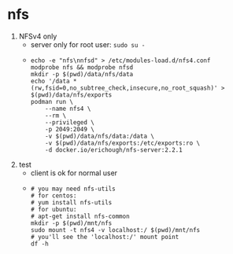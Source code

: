 # nfs

1. NFSv4 only
    * server only for root user: `sudo su -`
    * ```shell
      echo -e "nfs\nnfsd" > /etc/modules-load.d/nfs4.conf
      modprobe nfs && modprobe nfsd
      mkdir -p $(pwd)/data/nfs/data
      echo '/data *(rw,fsid=0,no_subtree_check,insecure,no_root_squash)' > $(pwd)/data/nfs/exports
      podman run \
          --name nfs4 \
          --rm \
          --privileged \
          -p 2049:2049 \
          -v $(pwd)/data/nfs/data:/data \
          -v $(pwd)/data/nfs/exports:/etc/exports:ro \
          -d docker.io/erichough/nfs-server:2.2.1
      ```
2. test
    * client is ok for normal user
    * ```shell
      # you may need nfs-utils
      # for centos:
      # yum install nfs-utils
      # for ubuntu:
      # apt-get install nfs-common
      mkdir -p $(pwd)/mnt/nfs
      sudo mount -t nfs4 -v localhost:/ $(pwd)/mnt/nfs
      # you'll see the 'localhost:/' mount point
      df -h
      ```